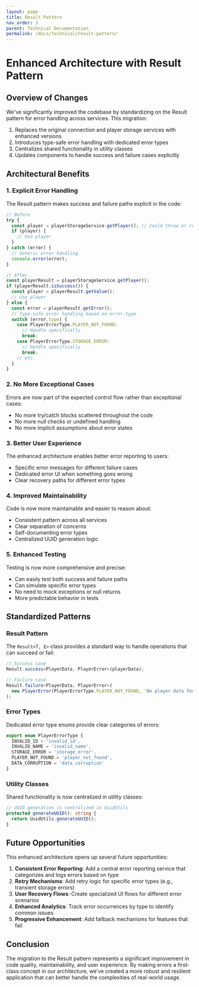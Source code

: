 ```yaml
---
layout: page
title: Result Pattern
nav_order: 3
parent: Technical Documentation
permalink: /docs/technical/result-pattern/
---
```


# Enhanced Architecture with Result Pattern

## Overview of Changes

We've significantly improved the codebase by standardizing on the Result pattern for error handling across services. This migration:

1. Replaces the original connection and player storage services with enhanced versions
2. Introduces type-safe error handling with dedicated error types
3. Centralizes shared functionality in utility classes
4. Updates components to handle success and failure cases explicitly

## Architectural Benefits

### 1. Explicit Error Handling

The Result pattern makes success and failure paths explicit in the code:

```typescript
// Before
try {
  const player = playerStorageService.getPlayer(); // Could throw or return null
  if (player) {
    // Use player
  }
} catch (error) {
  // Generic error handling
  console.error(error);
}

// After
const playerResult = playerStorageService.getPlayer();
if (playerResult.isSuccess()) {
  const player = playerResult.getValue();
  // Use player
} else {
  const error = playerResult.getError();
  // Type-safe error handling based on error.type
  switch (error.type) {
    case PlayerErrorType.PLAYER_NOT_FOUND:
      // Handle specifically
      break;
    case PlayerErrorType.STORAGE_ERROR:
      // Handle specifically
      break;
    // etc.
  }
}
```

### 2. No More Exceptional Cases

Errors are now part of the expected control flow rather than exceptional cases:

- No more try/catch blocks scattered throughout the code
- No more null checks or undefined handling
- No more implicit assumptions about error states

### 3. Better User Experience

The enhanced architecture enables better error reporting to users:

- Specific error messages for different failure cases
- Dedicated error UI when something goes wrong
- Clear recovery paths for different error types

### 4. Improved Maintainability

Code is now more maintainable and easier to reason about:

- Consistent pattern across all services
- Clear separation of concerns
- Self-documenting error types
- Centralized UUID generation logic

### 5. Enhanced Testing

Testing is now more comprehensive and precise:

- Can easily test both success and failure paths
- Can simulate specific error types
- No need to mock exceptions or null returns
- More predictable behavior in tests

## Standardized Patterns

### Result Pattern

The `Result<T, E>` class provides a standard way to handle operations that can succeed or fail:

```typescript
// Success case
Result.success<PlayerData, PlayerError>(playerData);

// Failure case
Result.failure<PlayerData, PlayerError>(
  new PlayerError(PlayerErrorType.PLAYER_NOT_FOUND, 'No player data found')
);
```

### Error Types

Dedicated error type enums provide clear categories of errors:

```typescript
export enum PlayerErrorType {
  INVALID_ID = 'invalid_id',
  INVALID_NAME = 'invalid_name',
  STORAGE_ERROR = 'storage_error',
  PLAYER_NOT_FOUND = 'player_not_found',
  DATA_CORRUPTION = 'data_corruption'
}
```

### Utility Classes

Shared functionality is now centralized in utility classes:

```typescript
// UUID generation is centralized in UuidUtils
protected generateUUID(): string {
  return UuidUtils.generateUUID();
}
```

## Future Opportunities

This enhanced architecture opens up several future opportunities:

1. **Consistent Error Reporting**: Add a central error reporting service that categorizes and logs errors based on type
2. **Retry Mechanisms**: Add retry logic for specific error types (e.g., transient storage errors)
3. **User Recovery Flows**: Create specialized UI flows for different error scenarios
4. **Enhanced Analytics**: Track error occurrences by type to identify common issues
5. **Progressive Enhancement**: Add fallback mechanisms for features that fail

## Conclusion

The migration to the Result pattern represents a significant improvement in code quality, maintainability, and user experience. By making errors a first-class concept in our architecture, we've created a more robust and resilient application that can better handle the complexities of real-world usage.
